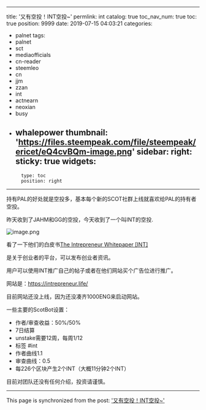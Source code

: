 
---
title: '又有空投！INT空投~'
permlink: int
catalog: true
toc_nav_num: true
toc: true
position: 9999
date: 2019-07-15 04:03:21
categories:
- palnet
tags:
- palnet
- sct
- mediaofficials
- cn-reader
- steemleo
- cn
- jjm
- zzan
- int
- actnearn
- neoxian
- busy
- whalepower
thumbnail: 'https://files.steempeak.com/file/steempeak/ericet/eQ4cvBQm-image.png'
sidebar:
    right:
        sticky: true
widgets:
    -
        type: toc
        position: right
---


持有PAL的好处就是空投多，基本每个新的SCOT社群上线就喜欢给PAL的持有者空投。

昨天收到了JAHM和GG的空投，今天收到了一个叫INT的空投. 

![image.png](https://files.steempeak.com/file/steempeak/ericet/eQ4cvBQm-image.png)

看了一下他们的白皮书[The Intrepreneur Whitepaper [INT]](https://steempeak.com/int/@intrepreneur/the-intrepreneur-whitepaper-int)

是关于创业者的平台，可以发布创业者资讯。

用户可以使用INT推广自己的帖子或者在他们网站买个广告位进行推广。

网站是：https://intrepreneur.life/

目前网站还没上线，因为还没凑齐1000ENG来启动网站。

一些主要的ScotBot设置：
* 作者/审查收益：50%/50%
* 7日结算
* unstake需要12周，每周1/12
* 标签 #int
* 作者曲线1.1
* 审查曲线：0.5
* 每226个区块产生2个INT（大概11分钟2个INT）

目前对团队还没有任何介绍，投资请谨慎。

- - -

This page is synchronized from the post: ['又有空投！INT空投~'](https://steemit.com/@ericet/int)
